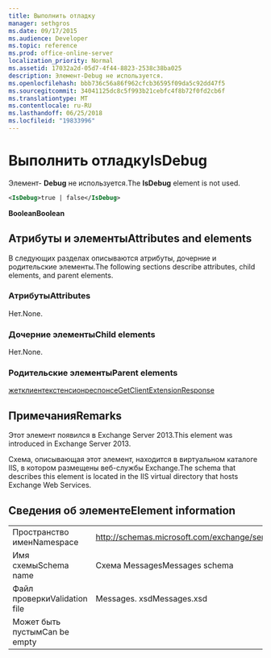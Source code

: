 ```yaml
---
title: Выполнить отладку
manager: sethgros
ms.date: 09/17/2015
ms.audience: Developer
ms.topic: reference
ms.prod: office-online-server
localization_priority: Normal
ms.assetid: 17032a2d-05d7-4f44-8823-2538c38ba025
description: Элемент-Debug не используется.
ms.openlocfilehash: bbb736c56a86f962cfcb36595f09da5c92dd47f5
ms.sourcegitcommit: 34041125dc8c5f993b21cebfc4f8b72f0fd2cb6f
ms.translationtype: MT
ms.contentlocale: ru-RU
ms.lasthandoff: 06/25/2018
ms.locfileid: "19833996"
---
```

# <a name="isdebug"></a><span data-ttu-id="8279b-103">Выполнить отладку</span><span class="sxs-lookup"><span data-stu-id="8279b-103">IsDebug</span></span>

<span data-ttu-id="8279b-104">Элемент- **Debug** не используется.</span><span class="sxs-lookup"><span data-stu-id="8279b-104">The **IsDebug** element is not used.</span></span> 
  
```XML
<IsDebug>true | false</IsDebug>
```

 <span data-ttu-id="8279b-105">**Boolean**</span><span class="sxs-lookup"><span data-stu-id="8279b-105">**Boolean**</span></span>
## <a name="attributes-and-elements"></a><span data-ttu-id="8279b-106">Атрибуты и элементы</span><span class="sxs-lookup"><span data-stu-id="8279b-106">Attributes and elements</span></span>

<span data-ttu-id="8279b-107">В следующих разделах описываются атрибуты, дочерние и родительские элементы.</span><span class="sxs-lookup"><span data-stu-id="8279b-107">The following sections describe attributes, child elements, and parent elements.</span></span>
  
### <a name="attributes"></a><span data-ttu-id="8279b-108">Атрибуты</span><span class="sxs-lookup"><span data-stu-id="8279b-108">Attributes</span></span>

<span data-ttu-id="8279b-109">Нет.</span><span class="sxs-lookup"><span data-stu-id="8279b-109">None.</span></span>
  
### <a name="child-elements"></a><span data-ttu-id="8279b-110">Дочерние элементы</span><span class="sxs-lookup"><span data-stu-id="8279b-110">Child elements</span></span>

<span data-ttu-id="8279b-111">Нет.</span><span class="sxs-lookup"><span data-stu-id="8279b-111">None.</span></span>
  
### <a name="parent-elements"></a><span data-ttu-id="8279b-112">Родительские элементы</span><span class="sxs-lookup"><span data-stu-id="8279b-112">Parent elements</span></span>

[<span data-ttu-id="8279b-113">жетклиентекстенсионреспонсе</span><span class="sxs-lookup"><span data-stu-id="8279b-113">GetClientExtensionResponse</span></span>](getclientextensionresponse.md)
  
## <a name="remarks"></a><span data-ttu-id="8279b-114">Примечания</span><span class="sxs-lookup"><span data-stu-id="8279b-114">Remarks</span></span>

<span data-ttu-id="8279b-115">Этот элемент появился в Exchange Server 2013.</span><span class="sxs-lookup"><span data-stu-id="8279b-115">This element was introduced in Exchange Server 2013.</span></span>
  
<span data-ttu-id="8279b-116">Схема, описывающая этот элемент, находится в виртуальном каталоге IIS, в котором размещены веб-службы Exchange.</span><span class="sxs-lookup"><span data-stu-id="8279b-116">The schema that describes this element is located in the IIS virtual directory that hosts Exchange Web Services.</span></span>
  
## <a name="element-information"></a><span data-ttu-id="8279b-117">Сведения об элементе</span><span class="sxs-lookup"><span data-stu-id="8279b-117">Element information</span></span>

|||
|:-----|:-----|
|<span data-ttu-id="8279b-118">Пространство имен</span><span class="sxs-lookup"><span data-stu-id="8279b-118">Namespace</span></span>  <br/> |http://schemas.microsoft.com/exchange/services/2006/messages  <br/> |
|<span data-ttu-id="8279b-119">Имя схемы</span><span class="sxs-lookup"><span data-stu-id="8279b-119">Schema name</span></span>  <br/> |<span data-ttu-id="8279b-120">Схема Messages</span><span class="sxs-lookup"><span data-stu-id="8279b-120">Messages schema</span></span>  <br/> |
|<span data-ttu-id="8279b-121">Файл проверки</span><span class="sxs-lookup"><span data-stu-id="8279b-121">Validation file</span></span>  <br/> |<span data-ttu-id="8279b-122">Messages. xsd</span><span class="sxs-lookup"><span data-stu-id="8279b-122">Messages.xsd</span></span>  <br/> |
|<span data-ttu-id="8279b-123">Может быть пустым</span><span class="sxs-lookup"><span data-stu-id="8279b-123">Can be empty</span></span>  <br/> ||
   

